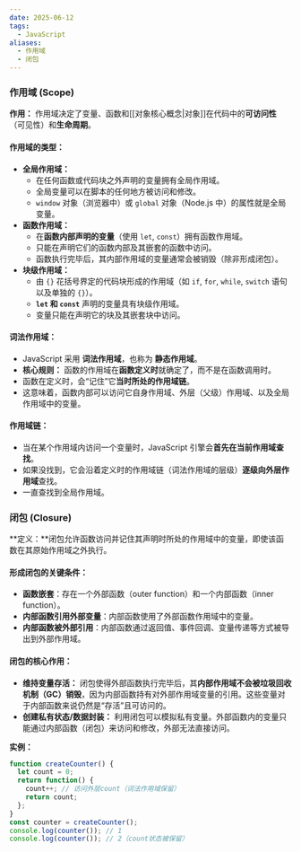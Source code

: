 ```yaml
---
date: 2025-06-12
tags:
  - JavaScript
aliases:
  - 作用域
  - 闭包
---
```

### **作用域 (Scope)**

**作用：** 作用域决定了变量、函数和[[对象核心概念|对象]]在代码中的**可访问性**（可见性）和**生命周期**。

#### **作用域的类型：**
- **全局作用域：**
  - 在任何函数或代码块之外声明的变量拥有全局作用域。
  - 全局变量可以在脚本的任何地方被访问和修改。
  - `window` 对象（浏览器中）或 `global` 对象（Node.js 中）的属性就是全局变量。
- **函数作用域：**
  - 在**函数内部声明的变量**（使用  `let`, `const`）拥有函数作用域。
  - 只能在声明它们的函数内部及其嵌套的函数中访问。
  - 函数执行完毕后，其内部作用域的变量通常会被销毁（除非形成闭包）。
- **块级作用域：**
  - 由 `{}` 花括号界定的代码块形成的作用域（如 `if`, `for`, `while`, `switch` 语句以及单独的 `{}`）。
  - **`let` 和 `const`** 声明的变量具有块级作用域。
  - 变量只能在声明它的块及其嵌套块中访问。

#### **词法作用域：**
- JavaScript 采用 **词法作用域**，也称为 **静态作用域**。
- **核心规则：** 函数的作用域在**函数定义时**就确定了，而不是在函数调用时。
- 函数在定义时，会“记住”它**当时所处的作用域链**。
- 这意味着，函数内部可以访问它自身作用域、外层（父级）作用域、以及全局作用域中的变量。

#### **作用域链：**
- 当在某个作用域内访问一个变量时，JavaScript 引擎会**首先在当前作用域查找**。
- 如果没找到，它会沿着定义时的作用域链（词法作用域的层级）**逐级向外层作用域**查找。
- 一直查找到全局作用域。


### **闭包 (Closure)**

**定义：**闭包允许函数访问并记住其声明时所处的作用域中的变量，即使该函数在其原始作用域之外执行。

#### **形成闭包的关键条件：**
- **函数嵌套**：存在一个外部函数（outer function）和一个内部函数（inner function）。
- **内部函数引用外部变量**：内部函数使用了外部函数作用域中的变量。
- **内部函数被外部引用**：内部函数通过返回值、事件回调、变量传递等方式被导出到外部作用域。

#### **闭包的核心作用：**
- **维持变量存活：** 闭包使得外部函数执行完毕后，其**内部作用域不会被垃圾回收机制（GC）销毁**，因为内部函数持有对外部作用域变量的引用。这些变量对于内部函数来说仍然是“存活”且可访问的。
- **创建私有状态/数据封装：** 利用闭包可以模拟私有变量。外部函数内的变量只能通过内部函数（闭包）来访问和修改，外部无法直接访问。

**实例：**
```js
function createCounter() {
  let count = 0;
  return function() {
    count++; // 访问外层count（词法作用域保留）
    return count;
  };
}
const counter = createCounter();
console.log(counter()); // 1
console.log(counter()); // 2（count状态被保留）
```
